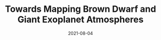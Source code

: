 ---
title: "Towards Mapping Brown Dwarf and Giant Exoplanet Atmospheres"
collection: talks
type: "Talk"
permalink: /talks/2021-08-04-talk-5
venue: "Simons Foundation"
date: 2021-08-04
location: "New York City, NY, USA"
---